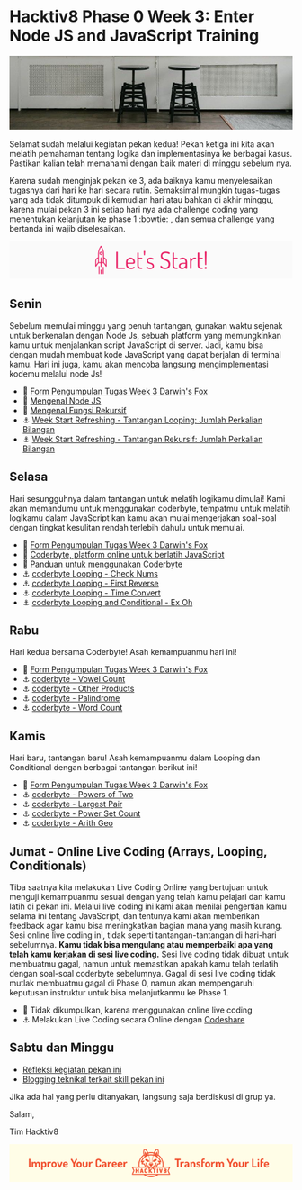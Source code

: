 # Hacktiv8 Phase 0 Week 3: Enter Node JS and JavaScript Training

![Header](assets/header-w3.jpg)

Selamat sudah melalui kegiatan pekan kedua! Pekan ketiga ini kita akan melatih pemahaman tentang logika dan implementasinya ke berbagai kasus. Pastikan kalian telah memahami dengan baik materi di minggu sebelum nya.

Karena sudah menginjak pekan ke 3, ada baiknya kamu menyelesaikan tugasnya dari hari ke hari secara rutin. Semaksimal mungkin tugas-tugas yang ada tidak ditumpuk di kemudian hari atau bahkan di akhir minggu, karena mulai pekan 3 ini setiap hari nya ada challenge coding yang menentukan kelanjutan ke phase 1 :bowtie: , dan semua challenge yang bertanda  ini wajib diselesaikan.

![Let's start!](assets/start.png)

## Senin
Sebelum memulai minggu yang penuh tantangan, gunakan waktu sejenak untuk berkenalan dengan Node Js,
sebuah platform yang memungkinkan kamu untuk menjalankan script JavaScript di server. Jadi, kamu bisa
dengan mudah membuat kode JavaScript yang dapat berjalan di terminal kamu. Hari ini juga, kamu akan
mencoba langsung mengimplementasi kodemu melalui node Js!

- :pushpin: [Form Pengumpulan Tugas Week 3 Darwin's Fox](https://airtable.com/shr7BFDCSyRtv8Wz8)
- :notebook_with_decorative_cover:
[Mengenal Node JS](https://github.com/hacktiv8/phase-0-activities/blob/master/modules/js-node.md)
- :notebook_with_decorative_cover:
[Mengenal Fungsi Rekursif](https://github.com/hacktiv8/phase-0-activities/blob/master/modules/js-function-recursive.md)
- :anchor:
[Week Start Refreshing - Tantangan Looping: Jumlah Perkalian Bilangan](https://github.com/hacktiv8/phase-0-activities/blob/master/modules/anchor-before-recursive.md)
- :anchor:
[Week Start Refreshing - Tantangan Rekursif: Jumlah Perkalian Bilangan](https://github.com/hacktiv8/phase-0-activities/blob/master/modules/anchor-recursive.md)

## Selasa
Hari sesungguhnya dalam tantangan untuk melatih logikamu dimulai! Kami akan memandumu untuk menggunakan
coderbyte, tempatmu untuk melatih logikamu dalam JavaScript kan kamu akan mulai mengerjakan soal-soal
dengan tingkat kesulitan rendah terlebih dahulu untuk memulai.

- :pushpin: [Form Pengumpulan Tugas Week 3 Darwin's Fox](https://airtable.com/shr7BFDCSyRtv8Wz8)
- :wrench:
[Coderbyte, platform online untuk berlatih JavaScript](https://coderbyte.com/)
- :notebook_with_decorative_cover:
[Panduan untuk menggunakan Coderbyte](https://github.com/hacktiv8/phase-0-activities/blob/master/modules/coderbyte-introduction.md)
- :anchor:
[coderbyte Looping - Check Nums](https://coderbyte.com/information.php?ct=Check%20Nums)
- :anchor:
[coderbyte Looping - First Reverse](https://coderbyte.com/information.php?ct=First%20Reverse)
- :anchor:
[coderbyte Looping - Time Convert](https://coderbyte.com/information.php?ct=Time%20Convert)
- :anchor:
[coderbyte Looping and Conditional - Ex Oh](https://coderbyte.com/information.php?ct=Ex%20Oh)

## Rabu
Hari kedua bersama Coderbyte! Asah kemampuanmu hari ini!

- :pushpin: [Form Pengumpulan Tugas Week 3 Darwin's Fox](https://airtable.com/shr7BFDCSyRtv8Wz8)
- :anchor:
[coderbyte - Vowel Count](https://coderbyte.com/information.php?ct=Vowel%20Count)
- :anchor:
[coderbyte - Other Products](https://coderbyte.com/information.php?ct=Other%20Products)
- :anchor:
[coderbyte - Palindrome](https://coderbyte.com/information.php?ct=Palindrome)
- :anchor:
[coderbyte - Word Count](https://coderbyte.com/information.php?ct=Word%20Count)

## Kamis
Hari baru, tantangan baru! Asah kemampuanmu dalam Looping dan Conditional dengan berbagai tantangan berikut ini!

- :pushpin: [Form Pengumpulan Tugas Week 3 Darwin's Fox](https://airtable.com/shr7BFDCSyRtv8Wz8)
- :anchor:
[coderbyte - Powers of Two](https://coderbyte.com/information.php?ct=Powers%20of%20Two)
- :anchor:
[coderbyte - Largest Pair](https://coderbyte.com/information.php?ct=Largest%20Pair)
- :anchor:
[coderbyte - Power Set Count](https://coderbyte.com/information.php?ct=Power%20Set%20Count)
- :anchor:
[coderbyte - Arith Geo](https://coderbyte.com/information.php?ct=Arith%20Geo)

## Jumat - Online Live Coding (Arrays, Looping, Conditionals)
Tiba saatnya kita melakukan Live Coding Online yang bertujuan untuk menguji kemampuanmu sesuai dengan yang telah kamu pelajari dan kamu latih di pekan ini. Melalui live coding ini kami akan menilai pengertian kamu selama ini tentang JavaScript, dan tentunya kami akan memberikan feedback agar kamu bisa meningkatkan bagian mana yang masih kurang. Sesi online live coding ini, tidak seperti tantangan-tantangan di hari-hari sebelumnya. **Kamu tidak bisa mengulang atau memperbaiki apa yang telah kamu kerjakan di sesi live coding.** Sesi live coding tidak dibuat untuk membuatmu gagal, namun untuk memastikan apakah kamu telah terlatih dengan soal-soal coderbyte sebelumnya. Gagal di sesi live coding tidak mutlak membuatmu gagal di Phase 0, namun akan mempengaruhi keputusan instruktur untuk bisa melanjutkanmu ke Phase 1.

- :pushpin: Tidak dikumpulkan, karena menggunakan online live coding
- :anchor:
Melakukan Live Coding secara Online dengan [Codeshare](https://codeshare.io)


## Sabtu dan Minggu

- [Refleksi kegiatan pekan ini](https://github.com/hacktiv8/phase-0-activities/blob/master/modules/reflection.md)
- [Blogging teknikal terkait skill pekan ini](https://github.com/hacktiv8/phase-0-activities/blob/master/modules/blog.md)

Jika ada hal yang perlu ditanyakan, langsung saja berdiskusi di grup ya.

Salam,

Tim Hacktiv8

![Hacktiv8 Banner](assets/banner.png)
